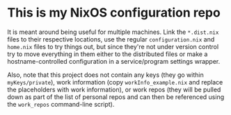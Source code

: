 # This is my NixOS configuration repo

It is meant around being useful for multiple machines.  Link the `*.dist.nix` files to their respective locations, use the regular `configuration.nix` and `home.nix` files to try things out, but since they're not under version control try to move everything in them either to the distributed files or make a hostname-controlled configuration in a service/program settings wrapper.

Also, note that this project does not contain any keys (they go within `myKeys/private`), work information (copy `workInfo_example.nix` and replace the placeholders with work information), or work repos (they will be pulled down as part of the list of personal repos and can then be referenced using the `work_repos` command-line script).
